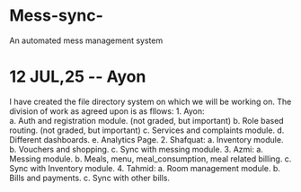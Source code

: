 # Mess-sync-
 An automated mess management system

# 12 JUL,25 -- Ayon
I have created the file directory system on which we will be working on. The division of work as agreed upon is as fllows:
    1. Ayon:    
        a.  Auth and registration module. (not graded, but important)
        b.  Role based routing. (not graded, but important)
        c.  Services and complaints module.
        d.  Different dashboards.
        e.  Analytics Page.
    2.  Shafquat:
        a. Inventory module.
        b. Vouchers and shopping.
        c. Sync with messing module.
    3.  Azmi:
        a.  Messing module.
        b.  Meals, menu, meal_consumption, meal related billing.
        c.  Sync with Inventory module.
    4. Tahmid:
        a.  Room management module.
        b.  Bills and payments.
        c.  Sync with other bills.


